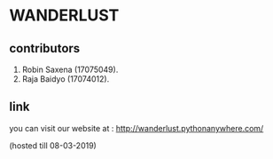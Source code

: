 # WANDERLUST

## contributors

1. Robin Saxena (17075049).
2. Raja Baidyo (17074012).

## link

you can visit our website at :
http://wanderlust.pythonanywhere.com/

(hosted till 08-03-2019)




